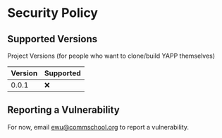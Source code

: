 # Security Policy

## Supported Versions

Project Versions (for people who want to clone/build YAPP themselves)

| Version | Supported          |
| ------- | ------------------ |
| 0.0.1   | :x: |

## Reporting a Vulnerability

For now, email ewu@commschool.org to report a vulnerability.
